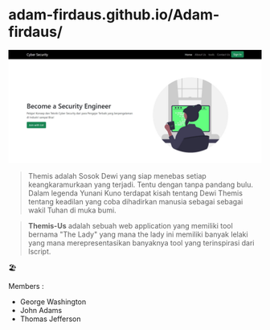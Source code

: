 # adam-firdaus.github.io/Adam-firdaus/
![My image](https://github.com/Adam-firdaus/Adam-firdaus/blob/main/assets/Home.jpg)

> Themis adalah Sosok Dewi yang siap menebas setiap keangkaramurkaan yang terjadi.
Tentu dengan tanpa pandang bulu. Dalam legenda Yunani Kuno terdapat kisah tentang Dewi Themis 
tentang keadilan yang coba dihadirkan manusia sebagai sebagai wakil Tuhan di muka bumi.

> **Themis-Us** adalah sebuah web application yang memiliki tool bernama "The Lady" 
yang mana the lady ini memiliki banyak lelaki yang mana merepresentasikan 
banyaknya tool yang terinspirasi dari lscript.

:beach_umbrella:


Members :
- George Washington
- John Adams
- Thomas Jefferson
